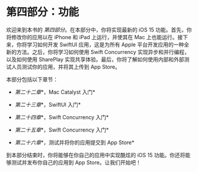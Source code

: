 # 第四部分：功能

欢迎来到本书的 *第四部分*。在本部分中，你将实现最新的 iOS 15 功能。首先，你将修改你的应用以在 iPhone 和 iPad 上运行，并使其在 Mac 上也能运行。接下来，你将学习如何开发 SwiftUI 应用，这是为所有 Apple 平台开发应用的一种全新的方法。之后，你将学习如何使用 Swift Concurrency 实现异步和并行编程，以及如何使用 SharePlay 实现共享体验。最后，你将了解如何使用内部和外部测试人员测试你的应用，并将其上传到 App Store。

本部分包括以下章节：

+   *第二十二章**，Mac Catalyst 入门*

+   *第二十三章**，SwiftUI 入门*

+   *第二十四章**，Swift Concurrency 入门*

+   *第二十五章**，Swift Concurrency 入门*

+   *第二十六章**，测试并将你的应用提交到 App Store*

到本部分结束时，你将能够在你自己的应用中实现酷炫的 iOS 15 功能。你还将能够测试并发布你自己的应用到 App Store。让我们开始吧！
